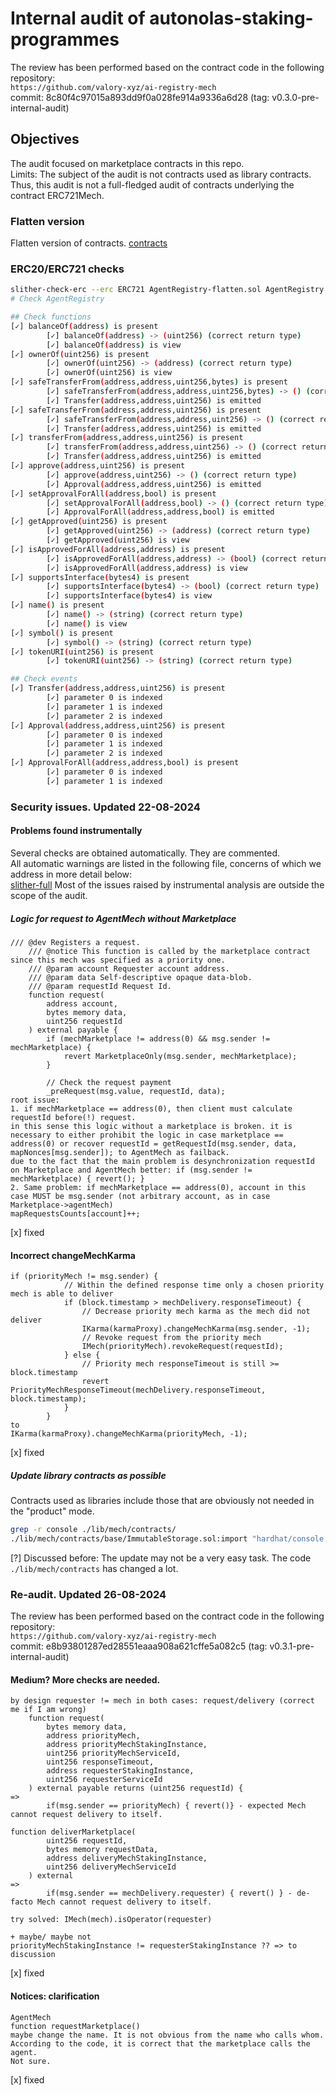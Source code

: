 # Internal audit of autonolas-staking-programmes
The review has been performed based on the contract code in the following repository:<br>
`https://github.com/valory-xyz/ai-registry-mech` <br>
commit: 8c80f4c97015a893dd9f0a028fe914a9336a6d28 (tag: v0.3.0-pre-internal-audit) <br> 

## Objectives
The audit focused on marketplace contracts in this repo. <br>
Limits: The subject of the audit is not contracts used as library contracts. Thus, this audit is not a full-fledged audit of contracts underlying the contract ERC721Mech. <br>

### Flatten version
Flatten version of contracts. [contracts](https://github.com/valory-xyz/ai-registry-mech/blob/main/audits/internal1/analysis/contracts) 

### ERC20/ERC721 checks
```bash
slither-check-erc --erc ERC721 AgentRegistry-flatten.sol AgentRegistry    
# Check AgentRegistry

## Check functions
[✓] balanceOf(address) is present
        [✓] balanceOf(address) -> (uint256) (correct return type)
        [✓] balanceOf(address) is view
[✓] ownerOf(uint256) is present
        [✓] ownerOf(uint256) -> (address) (correct return type)
        [✓] ownerOf(uint256) is view
[✓] safeTransferFrom(address,address,uint256,bytes) is present
        [✓] safeTransferFrom(address,address,uint256,bytes) -> () (correct return type)
        [✓] Transfer(address,address,uint256) is emitted
[✓] safeTransferFrom(address,address,uint256) is present
        [✓] safeTransferFrom(address,address,uint256) -> () (correct return type)
        [✓] Transfer(address,address,uint256) is emitted
[✓] transferFrom(address,address,uint256) is present
        [✓] transferFrom(address,address,uint256) -> () (correct return type)
        [✓] Transfer(address,address,uint256) is emitted
[✓] approve(address,uint256) is present
        [✓] approve(address,uint256) -> () (correct return type)
        [✓] Approval(address,address,uint256) is emitted
[✓] setApprovalForAll(address,bool) is present
        [✓] setApprovalForAll(address,bool) -> () (correct return type)
        [✓] ApprovalForAll(address,address,bool) is emitted
[✓] getApproved(uint256) is present
        [✓] getApproved(uint256) -> (address) (correct return type)
        [✓] getApproved(uint256) is view
[✓] isApprovedForAll(address,address) is present
        [✓] isApprovedForAll(address,address) -> (bool) (correct return type)
        [✓] isApprovedForAll(address,address) is view
[✓] supportsInterface(bytes4) is present
        [✓] supportsInterface(bytes4) -> (bool) (correct return type)
        [✓] supportsInterface(bytes4) is view
[✓] name() is present
        [✓] name() -> (string) (correct return type)
        [✓] name() is view
[✓] symbol() is present
        [✓] symbol() -> (string) (correct return type)
[✓] tokenURI(uint256) is present
        [✓] tokenURI(uint256) -> (string) (correct return type)

## Check events
[✓] Transfer(address,address,uint256) is present
        [✓] parameter 0 is indexed
        [✓] parameter 1 is indexed
        [✓] parameter 2 is indexed
[✓] Approval(address,address,uint256) is present
        [✓] parameter 0 is indexed
        [✓] parameter 1 is indexed
        [✓] parameter 2 is indexed
[✓] ApprovalForAll(address,address,bool) is present
        [✓] parameter 0 is indexed
        [✓] parameter 1 is indexed
```

### Security issues. Updated 22-08-2024
#### Problems found instrumentally
Several checks are obtained automatically. They are commented. <br>
All automatic warnings are listed in the following file, concerns of which we address in more detail below: <br>
[slither-full](https://github.com/valory-xyz/autonolas-staking-programmes/blob/main/audits/internal1/analysis/slither_full.txt) 
Most of the issues raised by instrumental analysis are outside the scope of the audit. <br>


##### Logic for request to AgentMech without Marketplace
```
/// @dev Registers a request.
    /// @notice This function is called by the marketplace contract since this mech was specified as a priority one.
    /// @param account Requester account address.
    /// @param data Self-descriptive opaque data-blob.
    /// @param requestId Request Id.
    function request(
        address account,
        bytes memory data,
        uint256 requestId
    ) external payable {
        if (mechMarketplace != address(0) && msg.sender != mechMarketplace) {
            revert MarketplaceOnly(msg.sender, mechMarketplace);
        }

        // Check the request payment
        _preRequest(msg.value, requestId, data);
root issue:
1. if mechMarketplace == address(0), then client must calculate requestId before(!) request.
in this sense this logic without a marketplace is broken. it is necessary to either prohibit the logic in case marketplace == address(0) or recover requestId = getRequestId(msg.sender, data, mapNonces[msg.sender]); to AgentMech as failback.
due to the fact that the main problem is desynchronization requestId on Marketplace and AgentMech better: if (msg.sender != mechMarketplace) { revert(); }
2. Same problem: if mechMarketplace == address(0), account in this case MUST be msg.sender (not arbitrary account, as in case Marketplace->agentMech)
mapRequestsCounts[account]++;
```
[x] fixed

#### Incorrect changeMechKarma
```
if (priorityMech != msg.sender) {
            // Within the defined response time only a chosen priority mech is able to deliver
            if (block.timestamp > mechDelivery.responseTimeout) {
                // Decrease priority mech karma as the mech did not deliver
                IKarma(karmaProxy).changeMechKarma(msg.sender, -1);
                // Revoke request from the priority mech
                IMech(priorityMech).revokeRequest(requestId);
            } else {
                // Priority mech responseTimeout is still >= block.timestamp
                revert PriorityMechResponseTimeout(mechDelivery.responseTimeout, block.timestamp);
            }
        }
to
IKarma(karmaProxy).changeMechKarma(priorityMech, -1);
```
[x] fixed

##### Update library contracts as possible
Contracts used as libraries include those that are obviously not needed in the "product" mode. <br> 
```bash
grep -r console ./lib/mech/contracts/    
./lib/mech/contracts/base/ImmutableStorage.sol:import "hardhat/console.sol";
```
[?] Discussed before: The update may not be a very easy task. The code `./lib/mech/contracts` has changed a lot.

### Re-audit. Updated 26-08-2024
The review has been performed based on the contract code in the following repository:<br>
`https://github.com/valory-xyz/ai-registry-mech` <br>
commit: e8b93801287ed28551eaaa908a621cffe5a082c5 (tag: v0.3.1-pre-internal-audit) <br> 

#### Medium? More checks are needed. 
```
by design requester != mech in both cases: request/delivery (correct me if I am wrong)
    function request(
        bytes memory data,
        address priorityMech,
        address priorityMechStakingInstance,
        uint256 priorityMechServiceId,
        uint256 responseTimeout,
        address requesterStakingInstance,
        uint256 requesterServiceId
    ) external payable returns (uint256 requestId) {
=>
        if(msg.sender == priorityMech) { revert()} - expected Mech cannot request delivery to itself.

function deliverMarketplace(
        uint256 requestId,
        bytes memory requestData,
        address deliveryMechStakingInstance,
        uint256 deliveryMechServiceId
    ) external
=>
        if(msg.sender == mechDelivery.requester) { revert() } - de-facto Mech cannot request delivery to itself.

try solved: IMech(mech).isOperator(requester) 

+ maybe/ maybe not
priorityMechStakingInstance != requesterStakingInstance ?? => to discussion
```
[x] fixed

#### Notices: clarification
```
AgentMech
function requestMarketplace()
maybe change the name. It is not obvious from the name who calls whom. According to the code, it is correct that the marketplace calls the agent.
Not sure.
```
[x] fixed